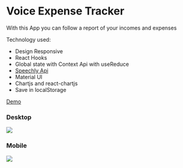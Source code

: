 # Voice Expense Tracker

With this App you can follow a report of your incomes and expenses

Technology used:

- Design Responsive
- React Hooks
- Global state with Context Api with useReduce
- [Speechly Api](https://api.speechly.com/dashboard/#/dashboard)
- Material UI
- Chartjs and react-chartjs
- Save in localStorage

[Demo](https://tracker-voice.netlify.app/)

### Desktop

![](https://i.ibb.co/4pS5T27/expense-voice-tracker-desktop.png)

### Mobile

![](https://i.ibb.co/cL7fpcK/expense-voice-tracker-mobile.png)
